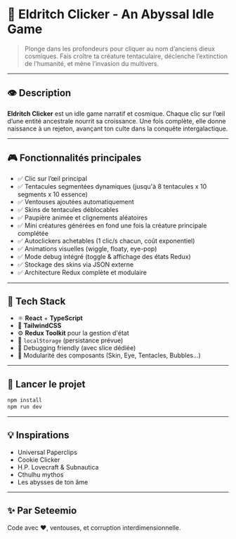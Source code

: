 # 🐙 Eldritch Clicker - An Abyssal Idle Game

> Plonge dans les profondeurs pour cliquer au nom d’anciens dieux cosmiques. Fais croître ta créature tentaculaire, déclenche l’extinction de l’humanité, et mène l’invasion du multivers.

---

## 👁️ Description

**Eldritch Clicker** est un idle game narratif et cosmique. Chaque clic sur l’œil d’une entité ancestrale nourrit sa croissance. Une fois complète, elle donne naissance à un rejeton, avançant ton culte dans la conquête intergalactique.

---

## 🎮 Fonctionnalités principales

- ✅ Clic sur l’œil principal
- ✅ Tentacules segmentées dynamiques (jusqu'à 8 tentacules x 10 segments x 10 essence)
- ✅ Ventouses ajoutées automatiquement
- ✅ Skins de tentacules déblocables
- ✅ Paupière animée et clignements aléatoires
- ✅ Mini créatures générées en fond une fois la créature principale complétée
- ✅ Autoclickers achetables (1 clic/s chacun, coût exponentiel)
- ✅ Animations visuelles (wiggle, floaty, eye-pop)
- ✅ Mode debug intégré (toggle & affichage des états Redux)
- ✅ Stockage des skins via JSON externe
- ✅ Architecture Redux complète et modulaire

---

## 🧠 Tech Stack

- ⚛️ **React** + **TypeScript**
- 💅 **TailwindCSS**
- ⚙️ **Redux Toolkit** pour la gestion d'état
- 💾 `localStorage` (persistance prévue)
- 🧪 Debugging friendly (avec slice dédiée)
- 🎨 Modularité des composants (Skin, Eye, Tentacles, Bubbles…)

---

## 🚀 Lancer le projet

```bash
npm install
npm run dev
```

---

## 💡 Inspirations

- Universal Paperclips
- Cookie Clicker
- H.P. Lovecraft & Subnautica
- Cthulhu mythos
- Les abysses de ton âme

---

## ✨ Par Seteemio

Code avec ❤️, ventouses, et corruption interdimensionnelle.
